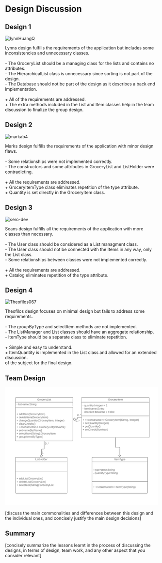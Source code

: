 ﻿# Design Discussion

## Design 1

![lynnHuangQ](../Design-Individual​/lynnHuangQ/design.png) 

Lynns design fulfills the requirements of the application but includes
some inconsistencies and unnecessary classes.
<br><br>
\- The GroceryList should be a managing class for the lists and contains no attributes.<br>
\- The HierarchicalList class is unnecessary since sorting is not part of the design.<br>
\- The Database should not be part of the design as it describes a back end implementation.<br>
<br>
\+ All of the requirements are addressed.<br>
\+ The extra methods included in the List and Item classes help in the team<br>
   discussion to finalize the group design.

## Design 2
![markab4](../Design-Individual​/markab4/design.png)

Marks design fulfills the requirements of the application with minor
design flaws. 
<br><br>
\- Some relationships were not implemented correctly.<br>
\- The constructors and some attributes in GroceryList and ListHolder were contradicting.<br>
<br>
\+ All the requirements are addressed.<br>
\+ GroceryItemType class eliminates repetition of the type attribute.<br>
\+ Quantity is set directly in the GroceryItem class.<br>


## Design 3
![sero-dev](../Design-Individual​/sero-dev/design.png)

Seans design fulfills all the requirements of the application with 
more classes than necessary.
<br><br>
\- The User class should be considered as a List managment class.<br>
\- The User class should not be connected with the Items in any way, only the List class.<br>
\- Some relationships between classes were not implemented correctly.<br>
<br>
\+ All the requirements are addressed.<br>
\+ Catalog eliminates repetition of the type attribute.<br>


## Design 4
![Theofilos067](../Design-Individual​/Theofilos067/design.png)

Theofilos design focuses on minimal design but fails to address some 
requirements.
<br><br>
\- The groupByType and selectItem methods are not implemented.<br>
\- The ListManager and List classes should have an aggregate relationship.<br>
\- ItemType should be a separate class to eliminate repetition.<br>
<br>
\+ Simple and easy to understand.<br>
\+ ItemQuantity is implemented in the List class and allowed for an extended discussion.<br>
   of the subject for the final design.<br>


## Team Design
![Team](design-team.png)

[discuss the main commonalities and differences between this design and the individual ones, and concisely justify the main design decisions]
 

## Summary

[concisely summarize the lessons learnt in the process of discussing the designs, in terms of design, team work, and any other aspect that you consider relevant]
